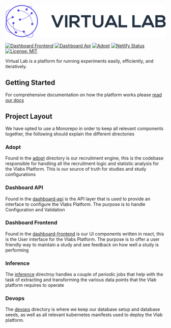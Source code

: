 ![Virtual Labs Logo](dashboard-frontend/src/assets/auth0/logo.png)

[![Dashboard Frontend](https://github.com/vlab-research/vlab/actions/workflows/dashboard-frontend-tests.yml/badge.svg)](https://github.com/vlab-research/vlab/actions/workflows/dashboard-frontend.yml)
[![Dashboard Api](https://github.com/vlab-research/vlab/actions/workflows/dashboard-api-tests.yml/badge.svg)](https://github.com/vlab-research/vlab/actions/workflows/dashboard-api-tests.yml)
[![Adopt](https://github.com/vlab-research/vlab/actions/workflows/adopt.yaml/badge.svg)](https://github.com/vlab-research/vlab/actions/workflows/adopt.yaml)
[![Netlify Status](https://api.netlify.com/api/v1/badges/f6a7c27f-0ee6-4444-949e-a4ec411bbc09/deploy-status)](https://app.netlify.com/sites/vlab-dashboard/deploys?branch=main)
[![License: MIT](https://img.shields.io/badge/License-MIT-yellow.svg)](https://github.com/vlab-research/vlab/blob/main/LICENSE)

Virtual Lab is a platform for running experiments easily, efficiently, and iteratively.

## Getting Started

For comprehensive documentation on how the platform works please [read our docs][1]


## Project Layout

We have opted to use a Monorepo in order to keep all relevant components
together, the following should explain the different directories

### Adopt

Found in the [adopt](./adopt) directory is our recruitment engine, this is the
codebase responsible for handling all the recruitment logic and statistic
analysis for the Vlabs Platform. This is our source of truth for studies and
study configurations

### Dashboard API

Found in the [dashboard-api](./dashboard-api) is the API layer that is used to
provide an interface to configure the Vlabs Platform. The purpose is to handle
Configuration and Validation

### Dashboard Frontend

Found in the [dashboard-frontend](./dashboard-frontend) is our UI components
written in react, this is the User interface for the Vlabs Platform. The
purpose is to offer a user friendly way to maintain a study and see feedback on
how well a study is performing

### Inference

The [inference](./inference) directroy handles a couple of periodic jobs that
help with the task of extracting and transforming the various data points that
the Vlab platform requires to operate

### Devops

The [devops](./devops) directory is where we keep our database setup and
database seeds, as well as all relevant kubernetes manifests used to deploy the
Vlab platform.

[1]: https://docs.vlab.digital/

